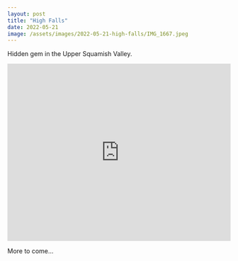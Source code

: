 ```yaml
---
layout: post
title: "High Falls"
date: 2022-05-21
image: /assets/images/2022-05-21-high-falls/IMG_1667.jpeg
---
```

Hidden gem in the Upper Squamish Valley.

<iframe class="alltrails" src="https://www.alltrails.com/widget/map/high-falls-creek-path-a74c3ba?u=m" width="100%" height="400" frameborder="0" scrolling="no" marginheight="0" marginwidth="0" title="AllTrails: Trail Guides and Maps for Hiking, Camping, and Running"></iframe>

More to come...